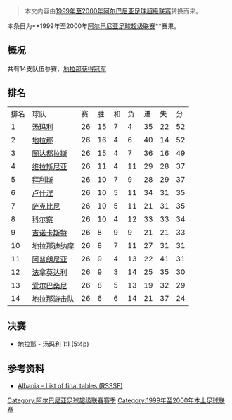 > 本文内容由[1999年至2000年阿尔巴尼亚足球超级联赛](https://zh.wikipedia.org/wiki/1999年至2000年阿尔巴尼亚足球超级联赛)转换而来。


本条目为**1999年至2000年[阿尔巴尼亚足球超级联赛](https://zh.wikipedia.org/wiki/阿尔巴尼亚足球超级联赛 "wikilink")**赛果。

## 概况

共有14支队伍参赛，[地拉那获得冠军](https://zh.wikipedia.org/wiki/地拉那足球俱乐部 "wikilink")

## 排名

|    |                                                                        |    |    |   |    |    |    |    |
| -- | ---------------------------------------------------------------------- | -- | -- | - | -- | -- | -- | -- |
| 排名 | 球队                                                                     | 赛  | 胜  | 和 | 负  | 进  | 失  | 分  |
| 1  | [汤玛利](../Page/湯瑪利足球會.md "wikilink")                                    | 26 | 15 | 7 | 4  | 35 | 22 | 52 |
| 2  | [地拉那](https://zh.wikipedia.org/wiki/地拉那足球俱乐部 "wikilink")               | 26 | 16 | 4 | 6  | 40 | 14 | 52 |
| 3  | [图达都拉斯](https://zh.wikipedia.org/wiki/图达都拉斯体育俱乐部 "wikilink")           | 26 | 15 | 4 | 7  | 36 | 16 | 49 |
| 4  | [维拉斯尼亚](https://zh.wikipedia.org/wiki/维拉斯尼亚足球俱乐部 "wikilink")           | 26 | 11 | 4 | 11 | 29 | 28 | 37 |
| 5  | [拜利斯](https://zh.wikipedia.org/wiki/拜利斯体育俱乐部 "wikilink")               | 26 | 10 | 7 | 9  | 28 | 29 | 37 |
| 6  | [卢什涅](https://zh.wikipedia.org/wiki/卢什涅足球俱乐部 "wikilink")               | 26 | 10 | 5 | 11 | 34 | 31 | 35 |
| 7  | [萨克比尼](https://zh.wikipedia.org/wiki/萨克比尼 "wikilink")                  | 26 | 10 | 5 | 11 | 21 | 31 | 35 |
| 8  | [科尔察](https://zh.wikipedia.org/wiki/科尔察足球俱乐部 "wikilink")               | 26 | 10 | 4 | 12 | 33 | 33 | 34 |
| 9  | [吉诺卡斯特](https://zh.wikipedia.org/wiki/吉诺卡斯特足球俱乐部 "wikilink")           | 26 | 8  | 9 | 9  | 21 | 21 | 33 |
| 10 | [地拉那迪纳摩](https://zh.wikipedia.org/wiki/地拉那迪纳摩 "wikilink")              | 26 | 8  | 7 | 11 | 27 | 31 | 31 |
| 11 | [阿普朗尼亚](https://zh.wikipedia.org/wiki/阿普朗尼亚足球俱乐部 "wikilink")           | 26 | 9  | 4 | 13 | 22 | 41 | 31 |
| 12 | [法拿莫达利](https://zh.wikipedia.org/wiki/法拿莫达利体育俱乐部 "wikilink")           | 26 | 9  | 3 | 14 | 25 | 35 | 30 |
| 13 | [爱尔巴桑尼](https://zh.wikipedia.org/wiki/爱尔巴桑尼足球俱乐部 "wikilink")           | 26 | 8  | 5 | 13 | 19 | 32 | 29 |
| 14 | [地拉那游击队](https://zh.wikipedia.org/wiki/FK_Partizani_Tirana "wikilink") | 26 | 6  | 6 | 14 | 21 | 37 | 24 |

## 决赛

  - [地拉那](https://zh.wikipedia.org/wiki/地拉那足球俱乐部 "wikilink") - [汤玛利](../Page/湯瑪利足球會.md "wikilink") 1:1 (5:4p)

## 参考资料

  - [Albania - List of final tables (RSSSF)](http://www.giovanniarmillotta.it/albania/calcio/alba99-2000.html)

[Category:阿尔巴尼亚足球超级联赛赛季](https://zh.wikipedia.org/wiki/Category:阿尔巴尼亚足球超级联赛赛季 "wikilink") [Category:1999年至2000年本土足球联赛](https://zh.wikipedia.org/wiki/Category:1999年至2000年本土足球联赛 "wikilink")